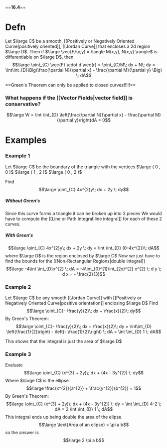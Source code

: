 ==**16.4**==
# Defn
Let $\large C$ be a smooth, [[Positively or Negatively Oriented Curve|positively oriented]], [[Jordan Curve]] that encloses a 2d region $\large D$.
Then if $\large \vec{F}(x,y) = \langle M(x,y), N(x,y) \rangle$ is differentiable on $\large D$, then
$$\large \oint_{C} \vec{F} \cdot d \vec{r} = \oint_{C}M\; dx + N\; dy = \int\int_{D}\Big(\frac{\partial N}{\partial x} - \frac{\partial M}{\partial y} \Big) \; dA$$

==Green's Theorem can only be applied to closed curves!!!!!==

### What happens if the [[Vector Fields|vector field]] is conservative?

$$\large W = \int \int_{D} \left(\frac{\partial N}{\partial x} - \frac{\partial M}{\partial y}\right)dA = 0$$

# Examples
### Example 1

Let $\large C$  be the boundary of the triangle with the vertices
$\large ( 0 , 0 )$
$\large (  1 , 2 )$
$\large ( 0 , 2 )$

Find
$$\large \oint_{C} 4x^{2}y\; dx + 2y \; dy$$

##### Without Green's
Since this curve forms a triangle it can be broken up into 3 pieces
We would have to compute the [[Line or Path Integral|line integral]] for each of these 2 curves.

##### With Green's
$$\large \oint_{C} 4x^{2}y\; dx + 2y \; dy = \int \int_{D} (0-4x^{2})\; dA$$
where $\large D$ is the region enclosed by $\large C$
Now we just have to find the bounds for the [[Non-Rectangular Regions|double integral]]
$$\large -4\int \int_{D}x^{2} \; dA = -4\int_{0}^{1}\int_{2x}^{2} x^{2} \; d y \; d x = - \frac{2}{3}$$

### Example 2

Let $\large C$ be any smooth [[Jordan Curve]] with [[Positively or Negatively Oriented Curve|positive orientation]] enclosing $\large D$
Find
$$\large \oint_{C}- \frac{y}{2}\; dx + \frac{x}{2}\; dy$$
By Green's Theorem:
$$\large \oint_{C}- \frac{y}{2}\; dx + \frac{x}{2}\; dy = \int\int_{D} \left(\frac{1}{2}\right) - \left(- \frac{1}{2}\right) \; dA = \int \int_{D} 1 \; dA$$

This shows that the integral is just the area of $\large D$

### Example 3
Evaluate
$$\large \oint_{C} (x^{3} + 2y)\; dx + (4x - 3y^{2}) \; dy$$
Where $\large C$ is the ellipse
$$\large \frac{x^{2}}{a^{2}} + \frac{y^{2}}{b^{2}} = 1$$
By Green's Theorem:
$$\large \oint_{C} (x^{3} + 2y)\; dx + (4x - 3y^{2}) \; dy = \int \int_{D} 4-2 \; dA = 2 \int \int_{D} 1 \; dA$$
This integral ends up being double the area of the elipse.
$$\large \text{Area of an elipse} = \pi a b$$
so the answer is
$$\large 2 \pi a b$$


